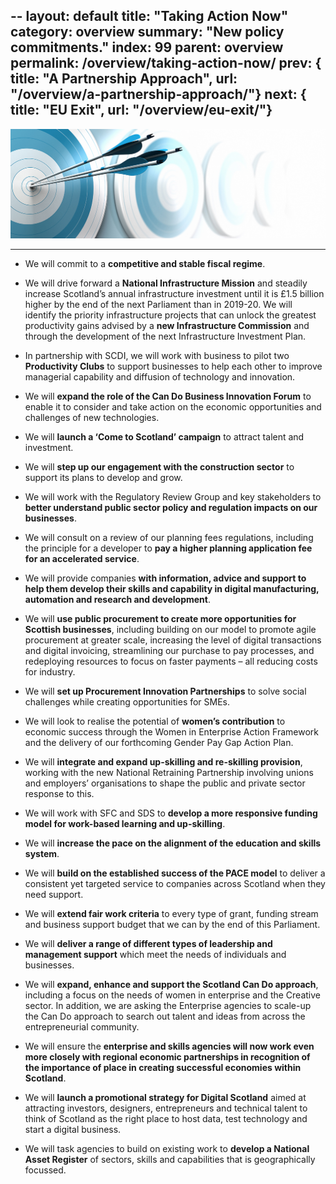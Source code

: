--
layout: default
title:  "Taking Action Now"
category: overview
summary: "New policy commitments."
index: 99
parent: overview
permalink: /overview/taking-action-now/
prev: { title: "A Partnership Approach", url: "/overview/a-partnership-approach/"}
next: { title: "EU Exit", url: "/overview/eu-exit/"}
--

![Dartboard with darts hitting the bullseye](/assets/images/pageimages/overview7.jpg)
<br>
<hr>

* We will commit to a **competitive and stable fiscal regime**.

* We will drive forward a **National Infrastructure Mission** and steadily increase Scotland’s annual infrastructure investment until it is £1.5 billion higher by the end of the next Parliament than in 2019-20. We will identify the priority infrastructure projects that can unlock the greatest productivity gains advised by a **new Infrastructure Commission** and through the development of the next Infrastructure Investment Plan.

* In partnership with SCDI, we will work with business to pilot two **Productivity Clubs** to support businesses to help each other to improve managerial capability and diffusion of technology and innovation.

* We will **expand the role of the Can Do Business Innovation Forum** to enable it to consider and take action on the economic opportunities and challenges of new technologies. 

* We will **launch a ‘Come to Scotland’ campaign** to attract talent and investment.

* We will **step up our engagement with the construction sector** to support its plans to develop and grow.

* We will work with the Regulatory Review Group and key stakeholders to **better understand public sector policy and regulation impacts on our businesses**.

* We will consult on a review of our planning fees regulations, including the principle for a developer to **pay a higher planning application fee for an accelerated service**.

* We will provide companies **with information, advice and support to help them develop their skills and capability in digital manufacturing, automation and research and development**.

* We will **use public procurement to create more opportunities for Scottish businesses**, including building on our model to promote agile procurement at greater scale, increasing the level of digital transactions and digital invoicing, streamlining our purchase to pay processes, and redeploying resources to focus on faster payments – all reducing costs for industry.

* We will **set up Procurement Innovation Partnerships** to solve social challenges while creating opportunities for SMEs. 

* We will look to realise the potential of **women’s contribution** to economic success through the Women in Enterprise Action Framework and the delivery of our forthcoming Gender Pay Gap Action Plan.

* We will **integrate and expand up-skilling and re-skilling provision**, working with the new National Retraining Partnership involving unions and employers’ organisations to shape the public and private sector response to this. 

* We will work with SFC and SDS to **develop a more responsive funding model for work-based learning and up-skilling**.

* We will **increase the pace on the alignment of the education and skills system**. 

* We will **build on the established success of the PACE model** to deliver a consistent yet targeted service to companies across Scotland when they need support.

* We will **extend fair work criteria** to every type of grant, funding stream and business support budget that we can by the end of this Parliament.

* We will **deliver a range of different types of leadership and management support** which meet the needs of individuals and businesses.

* We will **expand, enhance and support the Scotland Can Do approach**, including a focus on the needs of women in enterprise and the Creative sector. In addition, we are asking the Enterprise agencies to scale-up the Can Do approach to search out talent and ideas from across the entrepreneurial community.
 
* We will ensure the **enterprise and skills agencies will now work even more closely with regional economic partnerships in recognition of the importance of place in creating successful economies within Scotland**.

* We will **launch a promotional strategy for Digital Scotland** aimed at attracting investors, designers, entrepreneurs and technical talent to think of Scotland as the right place to host data, test technology and start a digital business.

* We will task agencies to build on existing work to **develop a National Asset Register** of sectors, skills and capabilities that is geographically focussed.



 
